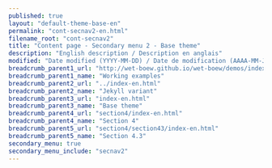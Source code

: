```yaml
---
published: true
layout: "default-theme-base-en"
permalink: "cont-secnav2-en.html"
filename_root: "cont-secnav2"
title: "Content page - Secondary menu 2 - Base theme"
description: "English description / Description en anglais"
modified: "Date modified (YYYY-MM-DD) / Date de modification (AAAA-MM-JJ)"
breadcrumb_parent1_url: "http://wet-boew.github.io/wet-boew/demos/index-eng.html"
breadcrumb_parent1_name: "Working examples"
breadcrumb_parent2_url: "../index-en.html"
breadcrumb_parent2_name: "Jekyll variant"
breadcrumb_parent3_url: "index-en.html"
breadcrumb_parent3_name: "Base theme"
breadcrumb_parent4_url: "section4/index-en.html"
breadcrumb_parent4_name: "Section 4"
breadcrumb_parent5_url: "section4/section43/index-en.html"
breadcrumb_parent5_name: "Section 4.3"
secondary_menu: true
secondary_menu_include: "secnav2"
---
```


